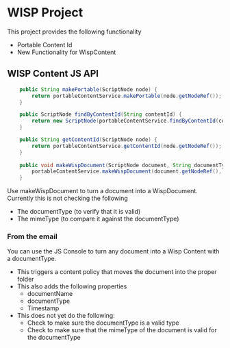 # WISP Project

This project provides the following functionality
* Portable Content Id
* New Functionality for WispContent

## WISP Content JS API

```java
	public String makePortable(ScriptNode node) {
		return portableContentService.makePortable(node.getNodeRef());
	}

	public ScriptNode findByContentId(String contentId) {
		return new ScriptNode(portableContentService.findByContentId(contentId),this.serviceRegistry,this.getScope());
	}

	public String getContentId(ScriptNode node) {
		return portableContentService.getContentId(node.getNodeRef());
	}
	
	public void makeWispDocument(ScriptNode document, String documentType) {
		portableContentService.makeWispDocument(document.getNodeRef(), documentType);
	}

```

Use makeWispDocument to turn a document into a WispDocument.  Currently this is not checking the following
* The documentType (to verify that it is valid)
* The mimeType (to compare it against the documentType)


### From the email

You can use the JS Console to turn any document into a Wisp Content with a documentType.

* This triggers a content policy that moves the document into the proper folder
* This also adds the following properties
  * documentName
  * documentType
  * Timestamp
* This does not yet do the following:
  * Check to make sure the documentType is a valid type
  * Check to make sure that the mimeType of the document is valid for the documentType